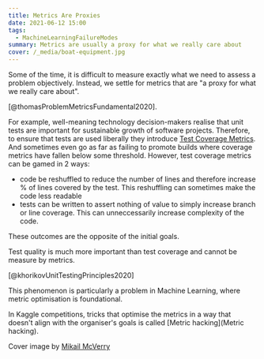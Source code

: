 ```yaml
---
title: Metrics Are Proxies
date: 2021-06-12 15:00
tags:
  - MachineLearningFailureModes
summary: Metrics are usually a proxy for what we really care about
cover: /_media/boat-equipment.jpg
---
```


Some of the time, it is difficult to measure exactly what we need to assess a problem objectively. Instead, we settle for metrics that are "a proxy for what we really care about".

[@thomasProblemMetricsFundamental2020].

For example, well-meaning technology decision-makers realise that unit tests are important for sustainable growth of software projects. Therefore, to ensure that tests are used liberally they introduce [Test Coverage Metrics](test-coverage-metrics.md). And sometimes even go as far as failing to promote builds where coverage metrics have fallen below some threshold. However, test coverage metrics can be gamed in 2 ways:

-   code be reshuffled to reduce the number of lines and therefore increase % of lines covered by the test. This reshuffling can sometimes make the code less readable
-   tests can be written to assert nothing of value to simply increase branch or line coverage. This can unneccessarily increase complexity of the code.

These outcomes are the opposite of the initial goals.

Test quality is much more important than test coverage and cannot be measure by metrics.

[@khorikovUnitTestingPrinciples2020]

This phenomenon is particularly a problem in Machine Learning, where metric optimisation is foundational.

In Kaggle competitions, tricks that optimise the metrics in a way that doesn't align with the organiser's goals is called [Metric hacking](Metric hacking).

Cover image by [Mikail McVerry](https://unsplash.com/photos/-yBvef_mAaQ)
